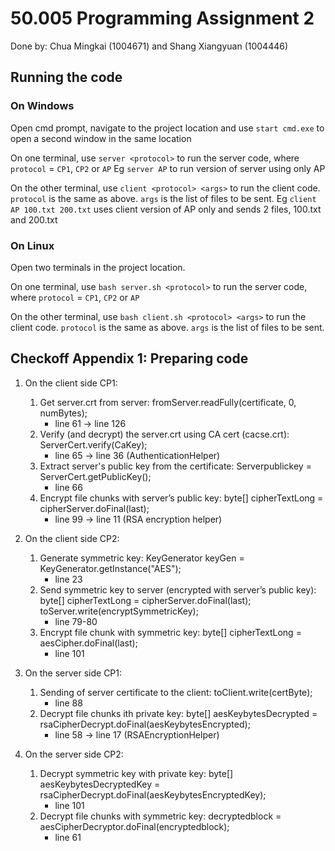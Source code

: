 # 50.005 Programming Assignment 2
Done by: Chua Mingkai (1004671) and Shang Xiangyuan (1004446)

## Running the code
### On Windows
Open cmd prompt, navigate to the project location and use  `start cmd.exe` to open a second window in the same location

On one terminal, use `server <protocol>` to run the server code, where `protocol` = `CP1`, `CP2` or `AP` Eg `server AP` to run version of server using only AP

On the other terminal, use `client <protocol> <args>` to run the client code. `protocol` is the same as above. `args` is the list of files to be sent. Eg `client AP 100.txt 200.txt` uses client version of AP only and sends 2 files, 100.txt and 200.txt

### On Linux
Open two terminals in the project location.

On one terminal, use `bash server.sh <protocol>` to run the server code, where `protocol` = `CP1`, `CP2` or `AP`

On the other terminal, use `bash client.sh <protocol> <args>`  to run the client code. `protocol` is the same as above. `args` is the list of files to be sent.


## Checkoff Appendix 1: Preparing code
1. On the client side CP1:
   1. Get server.crt from server: fromServer.readFully(certificate, 0, numBytes); 
      - line 61 -> line 126
   2. Verify (and decrypt) the server.crt using CA cert (cacse.crt): ServerCert.verify(CaKey); 
      - line 65 -> line 36 (AuthenticationHelper)
   3. Extract server's public key from the certificate: Serverpublickey = ServerCert.getPublicKey(); 
      - line 66
   4. Encrypt file chunks with server’s public key: byte[] cipherTextLong = cipherServer.doFinal(last); 
      - line 99 -> line 11 (RSA encryption helper)


2. On the client side CP2:
   1. Generate symmetric key: KeyGenerator keyGen = KeyGenerator.getInstance("AES");
      - line 23
   2. Send symmetric key to server (encrypted with server’s public key): byte[] cipherTextLong = cipherServer.doFinal(last); 
          toServer.write(encryptSymmetricKey);
      - line 79-80
   3. Encrypt file chunk with symmetric key: byte[] cipherTextLong = aesCipher.doFinal(last);
      - line 101


3. On the server side CP1:
   1. Sending of server certificate to the client: toClient.write(certByte); 
      - line 88
   2. Decrypt file chunks
      ith private key: byte[] aesKeybytesDecrypted = rsaCipherDecrypt.doFinal(aesKeybytesEncrypted); 
      - line 58 -> line 17 (RSAEncryptionHelper)


4. On the server side CP2:
   1. Decrypt symmetric key with private key: byte[] aesKeybytesDecryptedKey = rsaCipherDecrypt.doFinal(aesKeybytesEncryptedKey);
      - line 101
   2. Decrypt file chunks with symmetric key: decryptedblock = aesCipherDecryptor.doFinal(encryptedblock);
      - line 61
